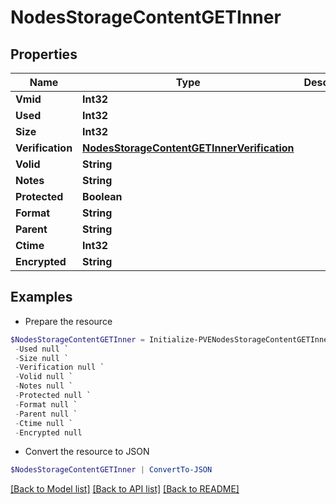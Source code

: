 # NodesStorageContentGETInner
## Properties

Name | Type | Description | Notes
------------ | ------------- | ------------- | -------------
**Vmid** | **Int32** |  | [optional] 
**Used** | **Int32** |  | [optional] 
**Size** | **Int32** |  | [optional] 
**Verification** | [**NodesStorageContentGETInnerVerification**](NodesStorageContentGETInnerVerification.md) |  | [optional] 
**Volid** | **String** |  | [optional] 
**Notes** | **String** |  | [optional] 
**Protected** | **Boolean** |  | [optional] 
**Format** | **String** |  | [optional] 
**Parent** | **String** |  | [optional] 
**Ctime** | **Int32** |  | [optional] 
**Encrypted** | **String** |  | [optional] 

## Examples

- Prepare the resource
```powershell
$NodesStorageContentGETInner = Initialize-PVENodesStorageContentGETInner  -Vmid null `
 -Used null `
 -Size null `
 -Verification null `
 -Volid null `
 -Notes null `
 -Protected null `
 -Format null `
 -Parent null `
 -Ctime null `
 -Encrypted null
```

- Convert the resource to JSON
```powershell
$NodesStorageContentGETInner | ConvertTo-JSON
```

[[Back to Model list]](../README.md#documentation-for-models) [[Back to API list]](../README.md#documentation-for-api-endpoints) [[Back to README]](../README.md)

